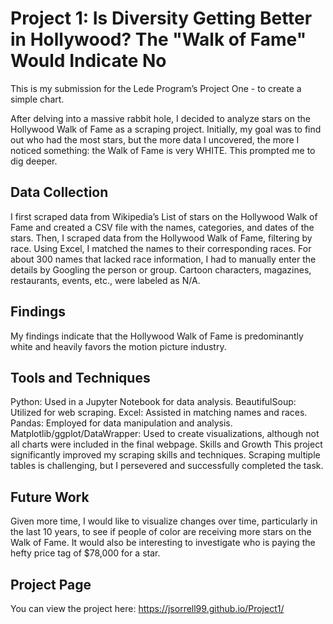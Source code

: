 # Project 1: Is Diversity Getting Better in Hollywood? The "Walk of Fame" Would Indicate No
This is my submission for the Lede Program’s Project One - to create a simple chart.

After delving into a massive rabbit hole, I decided to analyze stars on the Hollywood Walk of Fame as a scraping project. Initially, my goal was to find out who had the most stars, but the more data I uncovered, the more I noticed something: the Walk of Fame is very WHITE. This prompted me to dig deeper.

## Data Collection
I first scraped data from Wikipedia’s List of stars on the Hollywood Walk of Fame and created a CSV file with the names, categories, and dates of the stars. Then, I scraped data from the Hollywood Walk of Fame, filtering by race. Using Excel, I matched the names to their corresponding races. For about 300 names that lacked race information, I had to manually enter the details by Googling the person or group. Cartoon characters, magazines, restaurants, events, etc., were labeled as N/A.

## Findings
My findings indicate that the Hollywood Walk of Fame is predominantly white and heavily favors the motion picture industry.

## Tools and Techniques
Python: Used in a Jupyter Notebook for data analysis.
BeautifulSoup: Utilized for web scraping.
Excel: Assisted in matching names and races.
Pandas: Employed for data manipulation and analysis.
Matplotlib/ggplot/DataWrapper: Used to create visualizations, although not all charts were included in the final webpage.
Skills and Growth
This project significantly improved my scraping skills and techniques. Scraping multiple tables is challenging, but I persevered and successfully completed the task.

## Future Work
Given more time, I would like to visualize changes over time, particularly in the last 10 years, to see if people of color are receiving more stars on the Walk of Fame. It would also be interesting to investigate who is paying the hefty price tag of $78,000 for a star.

## Project Page
You can view the project here: https://jsorrell99.github.io/Project1/
